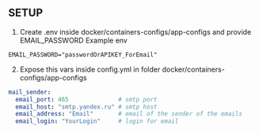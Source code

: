 ## SETUP

1. Create .env inside docker/containers-configs/app-configs and provide EMAIL_PASSWORD
Example env
```env
EMAIL_PASSWORD="passwordOrAPIKEY_ForEmail"
```
2. Expose this vars inside config.yml in folder  docker/containers-configs/app-configs
``` yaml
mail_sender:
  email_port: 465              # smtp port       
  email_host: "smtp.yandex.ru" # smtp host
  email_address: "Email"       # email of the sender of the emails
  email_login: "YourLogin"     # login for email
```